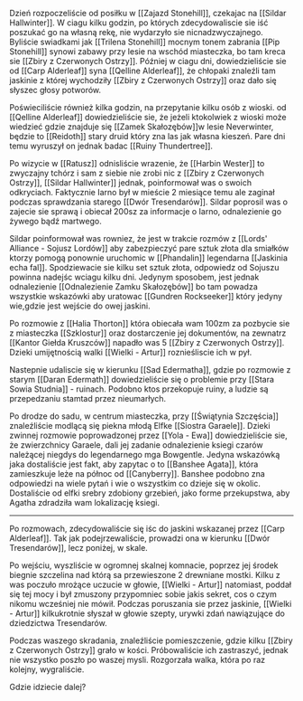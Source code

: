   
Dzień rozpoczeliście od posiłku w [[Zajazd Stonehill]], czekajac na [[Sildar Hallwinter]]. W ciagu kilku godzin, po których zdecydowaliscie sie iść poszukać go na własną rekę, nie wydarzyło sie nicnadzwyczajnego. Byliście swiadkami jak [[Trilena Stonehill]] mocnym tonem zabrania [[Pip Stonehill]] synowi zabawy przy lesie na wschód miasteczka, bo tam kreca sie [[Zbiry z Czerwonych Ostrzy]]. Później w ciagu dni, dowiedzieliście sie od [[Carp Alderleaf]] syna [[Qelline Alderleaf]], że chłopaki znaleźli tam jaskinie z której wychodziły [[Zbiry z Czerwonych Ostrzy]] oraz dało się słyszec głosy potworów. 

Poświeciliście również kilka godzin, na przepytanie kilku osób z wioski.
od [[Qelline Alderleaf]] dowiedzieliście sie, że jeżeli ktokolwiek z wioski może wiedzieć gdzie znajduje się [[Zamek Skałozębów]]w lesie Neverwinter, będzie to [[Reidoth]] stary druid który zna las jak własna kieszeń. Pare dni temu wyruszył on jednak badac [[Ruiny Thundertree]].

Po wizycie w [[Ratusz]] odnisliście wrazenie, że [[Harbin Wester]] to zwyczajny tchórz i sam z siebie nie zrobi nic z [[Zbiry z Czerwonych Ostrzy]], [[Sildar Hallwinter]] jednak, poinformował was o swoich odkryciach. Faktycznie Iarno był w mieście 2 miesiące temu ale zaginał podczas sprawdzania starego [[Dwór Tresendarów]]. Sildar poprosil was o zajecie sie sprawą i obiecał 200sz za informacje o Iarno, odnalezienie go żywego bądź martwego.

Sildar poinformował was rowniez, że jest w trakcie rozmów z [[Lords' Alliance - Sojusz Lordów]] aby zabezpieczyć pare sztuk złota dla smiałków ktorzy pomogą ponownie uruchomic w [[Phandalin]] legendarna [[Jaskinia echa fal]]. Spodziewacie sie kilku set sztuk złota, odpowiedz od Sojuszu powinna nadejśc wciagu kilku dni. Jedynym sposobem, jest jednak odnalezienie [[Odnalezienie Zamku Skałozębów]] bo tam powadza wszystkie wskazówki aby uratowac [[Gundren Rockseeker]] który jedyny wie,gdzie jest wejście do owej jaskini.

Po rozmowie z [[Halia Thorton]] która obiecała wam 100zm za pozbycie sie z miasteczka [[Szklostur]] oraz dostarczenie jej dokumentów, na zewnatrz [[Kantor Giełda Kruszców]] napadło was 5 [[Zbiry z Czerwonych Ostrzy]]. Dzieki umijętnością walki [[Wielki - Artur]] roznieśliscie ich w pył.

Nastepnie udaliscie się w kierunku [[Sad Edermatha]], gdzie po rozmowie z starym [[Daran Edermath]] dowiedzieliście się o problemie przy [[Stara Sowia Studnia]] - ruinach. Podobno ktos przekopuje ruiny, a ludzie są przepedzaniu stamtad przez nieumarłych.

Po drodze do sadu, w centrum miasteczka, przy [[Świątynia Szczęścia]] znaleźliście modlącą się piekna młodą Elfke [[Siostra Garaele]]. Dzieki zwinnej rozmowie poprowadzonej przez [[Yola - Ewa]] dowiedzieliście sie, że zwierzchnicy Garaele, dali jej zadanie odnalezienie ksiegi czarów należącej niegdys do legendarnego mga Bowgentle. Jedyna wskazówką jaka dostaliście jest fakt, aby zapytac o to [[Banshee Agata]], która zamieszkuje leże na północ od [[Canyberry]]. Banshee podobno zna odpowiedzi na wiele pytań i wie o wszystkim co dzieje się w okolic. Dostaliście od elfki srebry zdobiony grzebień, jako forme przekupstwa, aby Agatha zdradziła wam lokalizację ksiegi.

---
Po rozmowach, zdecydowaliście się iśc do jaskini wskazanej przez [[Carp Alderleaf]].
Tak jak podejrzewaliście, prowadzi ona w kierunku [[Dwór Tresendarów]], lecz poniżej, w skale.

Po wejściu, wyszliście w ogromnej skalnej komnacie, poprzez jej środek biegnie szczelina nad którą sa przewieszone 2 drewniane mostki.
Kilku z was poczuło mrożące uczucie w głowie, [[Wielki - Artur]] natomiast, poddał się tej mocy i był zmuszony przypomniec sobie jakis sekret, cos o czym nikomu wcześniej nie mówił.
Podczas poruszania sie przez jaskinie, [[Wielki - Artur]] kilkukrotnie słyszał w głowie szepty, urywki zdań nawiązujące do dziedzictwa Tresendarów.

Podczas waszego skradania, znaleźliście pomieszczenie, gdzie kilku [[Zbiry z Czerwonych Ostrzy]] grało w kości. Próbowaliście ich zastraszyć, jednak nie wszystko poszło po waszej mysli. Rozgorzała walka, która po raz kolejny, wygraliście.

Gdzie idziecie dalej?
